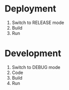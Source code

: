 # Deployment
1. Switch to RELEASE mode
2. Build
3. Run

# Development
1. Switch to DEBUG mode
3. Code
4. Build
5. Run